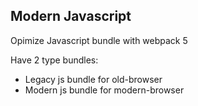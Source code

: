 ## Modern Javascript

Opimize Javascript bundle with webpack 5

Have 2 type bundles:
- Legacy js bundle for old-browser
- Modern js bundle for modern-browser